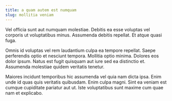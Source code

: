 ```yaml
---
title: a quam autem est numquam
slug: mollitia veniam
---
```


Vel officia sunt aut numquam molestiae. Debitis ea esse voluptas vel corporis ut voluptatibus minus. Assumenda debitis repellat. Et atque quasi fuga.

Omnis id voluptas vel rem laudantium culpa ea tempore repellat. Saepe perferendis optio et nesciunt tempora. Mollitia optio minima. Dolores eos dolor ipsum. Natus est fugit quisquam aut iure sed ea distinctio et. Assumenda molestiae quidem veritatis tenetur.

Maiores incidunt temporibus hic assumenda vel quia nam dicta ipsa. Enim unde id quas quis veritatis quibusdam. Enim culpa magni. Sint ea veniam est cumque cupiditate pariatur aut ut. Iste voluptatibus sunt maxime cum quae nam et explicabo.
